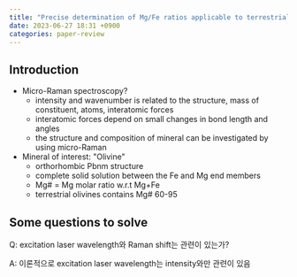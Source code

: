 ```yaml
---
title: "Precise determination of Mg/Fe ratios applicable to terrestrial olivine samples"
date: 2023-06-27 18:31 +0900
categories: paper-review
---
```



## Introduction
- Micro-Raman spectroscopy?
  - intensity and wavenumber is related to the structure, mass of constituent, atoms, interatomic forces
  - interatomic forces depend on small changes in bond length and angles
  - the structure and composition of mineral can be investigated by using micro-Raman
- Mineral of interest: "Olivine"
	- orthorhombic Pbnm structure
	- complete solid solution between the Fe and Mg end members
	- Mg# = Mg molar ratio w.r.t Mg+Fe
	- terrestrial olivines contains Mg# 60-95


## Some questions to solve
Q: excitation laser wavelength와 Raman shift는 관련이 있는가?

A: 이론적으로 excitation laser wavelength는 intensity와만 관련이 있음

